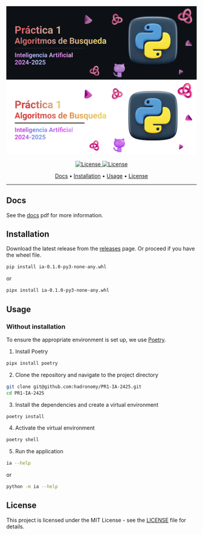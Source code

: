 <div align="center">
  <img src="/.github/images/github-header-image.webp#gh-dark-mode-only" alt="GitHub Header Image" width="auto" />
  <img src="/.github/images/github-header-image-light.webp#gh-light-mode-only" alt="GitHub Header Image" width="auto" />
  
  <!-- Badges -->
  <p></p> 
  <a href="https://ull.es">
    <img
      alt="License"
      src="https://img.shields.io/badge/ULL-5C068C?style=for-the-badge&logo=gitbook&labelColor=302D41"
    />
  </a>
  <a href="https://github.com/hadronomy/PR1-IA-2425/blob/main/LICENSE">
    <img
      alt="License"
      src="https://img.shields.io/badge/MIT-EE999F?style=for-the-badge&logo=starship&label=LICENSE&labelColor=302D41"
    />
  </a>
  <p></p>
  <!-- TOC -->
  <a href="#docs">Docs</a> •
  <a href="#build">Installation</a> •
  <a href="#usage">Usage</a> •
  <a href="#license">License</a>
  <hr />
</div>

## Docs

See the [docs](/docs/README.pdf) pdf for more information.

## Installation

Download the latest release from the [releases](https://github.com/hadronomy/PR1-IA-2425/releases/latest) page.
Or proceed if you have the wheel file.

```bash
pip install ia-0.1.0-py3-none-any.whl
```

or

```bash
pipx install ia-0.1.0-py3-none-any.whl
```

## Usage

### Without installation

To ensure the appropriate environment is set up, we use [Poetry](https://python-poetry.org/).

1. Install Poetry

  ```bash
  pipx install poetry
  ```

2. Clone the repository and navigate to the project directory

  ```bash
  git clone git@github.com:hadronomy/PR1-IA-2425.git
  cd PR1-IA-2425
  ```

3. Install the dependencies and create a virtual environment

  ```bash
  poetry install
  ```

4. Activate the virtual environment

  ```bash
  poetry shell
  ```

5. Run the application

  ```bash
  ia --help
  ```

  or

  ```bash
  python -m ia --help
  ```

## License

This project is licensed under the MIT License -
see the [LICENSE](/LICENSE) file for details.
